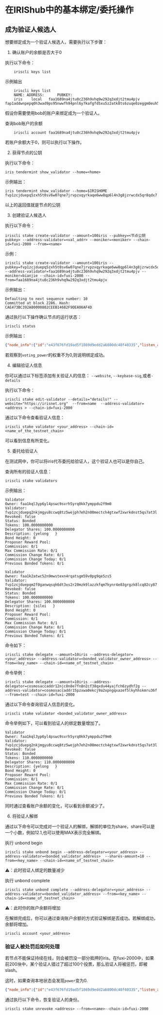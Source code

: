# 在IRIShub中的基本绑定/委托操作

## 成为验证人候选人

想要绑定成为一个验证人候选人，需要执行以下步骤：

1. 确认账户的余额是否大于0

执行以下命令：
```
    iriscli keys list
```
示例输出
```
    iriscli keys list
    NAME: ADDRESS:      PUBKEY:
    iris	local	faa1689na4jtu0c236h9vhq9w292q3xdjt2tmu4pjv	fap1addwnpepq0h3wad9ps95nwwfh94pnl6y7kafgfd5xu5z2atk8ts6zuqe0zeggm0euh5
```
假设你需要使用bob的账户来绑定成为一个验证人。

查询bob账户的余额
```
    iriscli account faa1689na4jtu0c236h9vhq9w292q3xdjt2tmu4pjv
```

若账户余额大于0，则可以执行以下操作。

2.  获得节点的公钥

执行以下命令：
```
iris tendermint show_validator --home=<home>
```

示例输出：

```
iris tendermint show_validator --home=$IRISHOME
fvp1zcjduepq5zxh5t0sv6w07qne7jrvpzxqyrkaqe6ww8qp6l4n3g8jzrwcdx5qr8qdx7
```

以上的返回值就是节点的公钥

3. 创建验证人候选人

执行以下命令：

```
iriscli stake create-validator --amount=100iris --pubkey=<节点公钥pubkey> --address-validator=<val_addr> --moniker=<moniker> --chain-id=fuxi-2000 --from=<name>
```

示例：

```
iriscli stake create-validator --amount=100iris --pubkey=fvp1zcjduepq5zxh5t0sv6w07qne7jrvpzxqyrkaqe6ww8qp6l4n3g8jzrwcdx5qr8qdx7 --address-validator=faa1689na4jtu0c236h9vhq9w292q3xdjt2tmu4pjv --moniker=bianjie --chain-id=fuxi-2000 --from=faa1689na4jtu0c236h9vhq9w292q3xdjt2tmu4pjv
```

示例输出：

```
Defaulting to next sequence number: 10
Committed at block 2286. Hash: CAE473BC392A80000802CEEB14682F9DEA06AF4D
```

通过执行以下操作确认节点的运行状态：

```
iriscli status
```

示例输出：

```json
{"node_info":{"id":"e43f676fd19ad5f1869d9edd2a6800dc48f40335","listen_addr":"172.20.155.233:26656","network":"fuxi-2000","version":"0.22.6","channels":"40202122233038","moniker":"bianjie","other":["amino_version=0.10.1","p2p_version=0.5.0","consensus_version=v1/0.2.2","rpc_version=0.7.0/3","tx_index=on","rpc_addr=tcp://0.0.0.0:26657"]},"sync_info":{"latest_block_hash":"2A815BA6C6F11991F3BA9B57554617E6646C0D64","latest_app_hash":"38E4313CD4A50513BA0A259D0F86C5845DF9A12C","latest_block_height":"172","latest_block_time":"2018-08-25T11:33:13.164432273Z","catching_up":false},"validator_info":{"address":"F23FF36BD5B90C33CE3A03ED72DBDCF5EC07D6AF","pub_key":{"type":"tendermint/PubKeyEd25519","value":"2JoNf1gavJ1d6XFIumO1Mki5GVMOcg58AioHksU3maE="},"voting_power":"100"}}
```

若观察到`voting_power`的权重不为0,则说明绑定成功。



4. 编辑验证人信息

你可以通过以下标签添加有关验证人的信息： `--website`, `--keybase-sig`,或者`-details` 

执行以下命令：

```
iriscli stake edit-validator --details="details!" --website="https://irisnet.org"  --from=name  --address-validator=<address > --chain-id=fuxi-2000

```

通过以下命令查看验证人信息：

```
iriscli stake validator <your_address> --chain-id=<name_of_the_testnet_chain>
```

可以看到信息有所变化。


5. 委托给验证人

在测试网中，你可以将iris代币委托给验证人，这个验证人也可以是你自己。

查询所有的验证人信息：

```
iriscli stake validators
```
示例输出：
```
Validator
Owner: faa1kql3yp6yl4pswc9svrh5yrq0kk7ymppdu2f9m0
Validator: fvp1zcjduepq2nkjmgyu8ccwq8tz5wejph7eh2n00mectch4gtxwf2xwrkdnst5qs7at3l
Revoked: false
Status: Bonded
Tokens: 100.0000000000
Delegator Shares: 100.0000000000
Description: {yelong   }
Bond Height: 0
Proposer Reward Pool:
Commission: 0/1
Max Commission Rate: 0/1
Commission Change Rate: 0/1
Commission Change Today: 0/1
Previous Bonded Tokens: 0/1

Validator
Owner: faa1k2atwc52n9mwstexn4rqatsgm59v0pg9qe5zs5
Validator: fvp1zcjduepqm2f0ganwqsqk6dt3xs2r20mzk9lazzkfqm7kynr4e83grgzk8lcq82cy87
Revoked: false
Status: Bonded
Tokens: 100.0000000000
Delegator Shares: 100.0000000000
Description: {silei   }
Bond Height: 0
Proposer Reward Pool:
Commission: 0/1
Max Commission Rate: 0/1
Commission Change Rate: 0/1
Commission Change Today: 0/1
Previous Bonded Tokens: 0/1
```


命令如下：
```
iriscli stake delegate --amount=10iris --address-delegator=<your_address> --address-validator=<bonded_validator_owner_address> --from=<key_name> --chain-id=<name_of_testnet_chain>
```

命令举例：

```
iriscli stake delegate --amount=10iris --address-delegator=cosmosaccaddr12njc8n8e7fn8n2cf38qxdu44yajfch6zydhf2g --address-validator=cosmosaccaddr15pzxwa0ekcj9a2xpngqxazef5lkyhhskmru36f --from=test --chain-id=fuxi-2000
```

通过以下命令查询验证人信息的变化。
```
iriscli stake validator <bonded_validator_owner_address>
```

命令举例如下，可以看到验证人的绑定数量增加了。

```
Validator
Owner: faa1kql3yp6yl4pswc9svrh5yrq0kk7ymppdu2f9m0
Validator: fvp1zcjduepq2nkjmgyu8ccwq8tz5wejph7eh2n00mectch4gtxwf2xwrkdnst5qs7at3l
Revoked: false
Status: Bonded
Tokens: 110.0000000000
Delegator Shares: 110.0000000000
Description: {yelong   }
Bond Height: 0
Proposer Reward Pool:
Commission: 0/1
Max Commission Rate: 0/1
Commission Change Rate: 0/1
Commission Change Today: 0/1
Previous Bonded Tokens: 0/1
```

同时通过查看账户余额的变化，可以看到余额减少了。



6. 将验证人解绑

通过以下命令可以完成对一个验证人的解绑，解绑的单位为share，share可以是一个小数，例如12.1,也可以使用MAX表示完全解绑。

执行 unbond begin

```
iriscli stake unbond begin --address-delegator=<your_address> --address-validator=<bonded_validator_address>  --shares-amount=10 --from=<key_name> --chain-id=<name_of_testnet_chain>
```
⚠️：此时验证人绑定的数量减少


执行 unbond complete

```
iriscli stake unbond complete --address-delegator=<your_address> --address-validator=<bonded_validator_address> --from=<key_name> --chain-id=<name_of_testnet_chain>
```
⚠️：此时你的账户余额将增加

在解绑完成后，你可以通过查询账户余额的方式验证解绑是否成功。若解绑成功，余额将增加。

```
iriscli account <your_address>
```


### 验证人被处罚后如何处理

若节点不能保证持续在线，则会被罚没一部分抵押的iris。在fuxi-2000中，如果前200块中，某个验证人错过了超过100个投票，那么验证人将被惩罚，即被slash。

这时，如果查询本地状态会发现`power`变为0.

```json
{"node_info":{"id":"e43f676fd19ad5f1869d9edd2a6800dc48f40335","listen_addr":"172.20.155.233:26656","network":"fuxi-2000","version":"0.22.6","channels":"40202122233038","moniker":"bianjie","other":["amino_version=0.10.1","p2p_version=0.5.0","consensus_version=v1/0.2.2","rpc_version=0.7.0/3","tx_index=on","rpc_addr=tcp://0.0.0.0:26657"]},"sync_info":{"latest_block_hash":"2A815BA6C6F11991F3BA9B57554617E6646C0D64","latest_app_hash":"38E4313CD4A50513BA0A259D0F86C5845DF9A12C","latest_block_height":"172","latest_block_time":"2018-08-25T11:33:13.164432273Z","catching_up":false},"validator_info":{"address":"F23FF36BD5B90C33CE3A03ED72DBDCF5EC07D6AF","pub_key":{"type":"tendermint/PubKeyEd25519","value":"2JoNf1gavJ1d6XFIumO1Mki5GVMOcg58AioHksU3maE="},"voting_power":"0"}}
```

通过执行以下命令，恢复验证人的身份。

```
iriscli stake unrevoke <address> --from=<name>--chain-id=fuxi-2000
```
